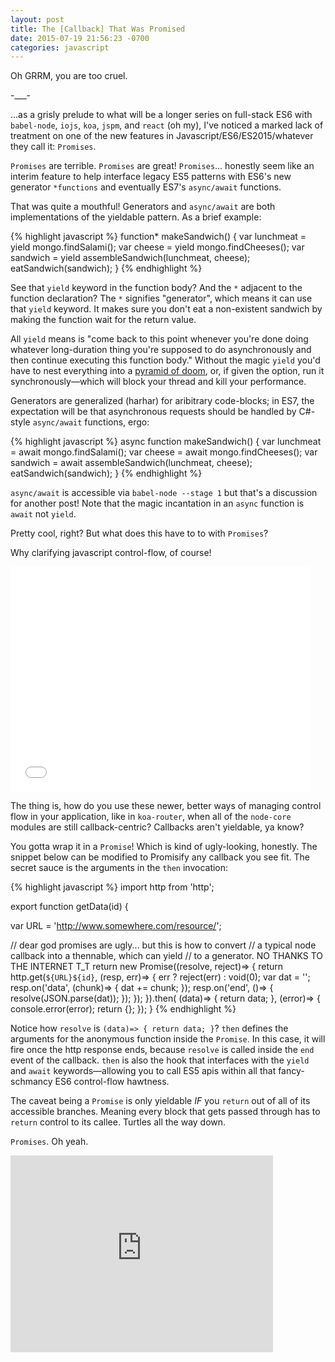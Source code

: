 ```yaml
---
layout: post
title: The [Callback] That Was Promised
date: 2015-07-19 21:56:23 -0700
categories: javascript
---
```


Oh GRRM, you are too cruel.

-___-

...as a grisly prelude to what will be a longer series on full-stack ES6 with `babel-node`, `iojs`, `koa`, `jspm`, and `react` (oh my), I've noticed a marked lack of treatment on one of the new features in Javascript/ES6/ES2015/whatever they call it:  `Promises`.

`Promises` are terrible.  `Promises` are great!  `Promises`... honestly seem like an interim feature to help interface legacy ES5 patterns with ES6's new generator `*functions` and eventually ES7's `async/await` functions.

That was quite a mouthful!  Generators and `async/await` are both implementations of the yieldable pattern.  As a brief example:

{% highlight javascript %}
function* makeSandwich() {
  var lunchmeat = yield mongo.findSalami();
  var cheese = yield mongo.findCheeses();
  var sandwich = yield assembleSandwich(lunchmeat, cheese);
  eatSandwich(sandwich);
}
{% endhighlight %}

See that `yield` keyword in the function body?  And the `*` adjacent to the function declaration?  The `*` signifies "generator", which means it can use that `yield` keyword.  It makes sure you don't eat a non-existent sandwich by making the function wait for the return value.

All `yield` means is "come back to this point whenever you're done doing whatever long-duration thing you're supposed to do asynchronously and then continue executing this function body."  Without the magic `yield` you'd have to nest everything into a [pyramid of doom][doom], or, if given the option, run it synchronously––which will block your thread and kill your performance.

Generators are generalized (harhar) for aribitrary code-blocks; in ES7, the expectation will be that asynchronous requests should be handled by C#-style `async/await` functions, ergo:

{% highlight javascript %}
async function makeSandwich() {
  var lunchmeat = await mongo.findSalami();
  var cheese = await mongo.findCheeses();
  var sandwich = await assembleSandwich(lunchmeat, cheese);
  eatSandwich(sandwich);
}
{% endhighlight %}

`async/await` is accessible via `babel-node --stage 1` but that's a discussion for another post!  Note that the magic incantation in an `async` function is `await` not `yield`.

Pretty cool, right?  But what does this have to to with `Promises`?

Why clarifying javascript control-flow, of course!

<div class="media-embed">
<iframe src="//giphy.com/embed/kvx37L7cPg9ig" width="480" height="360" frameBorder="0" style="max-width: 100%" class="giphy-embed" webkitAllowFullScreen mozallowfullscreen allowFullScreen></iframe>
</div>

The thing is, how do you use these newer, better ways of managing control flow in your application, like in `koa-router`, when all of the `node-core` modules are still callback-centric?  Callbacks aren't yieldable, ya know?

You gotta wrap it in a `Promise`!  Which is kind of ugly-looking, honestly.  The snippet below can be modified to Promisify any callback you see fit.  The secret sauce is the arguments in the `then` invocation:

{% highlight javascript %}
import http from 'http';

export function getData(id) {

  var URL = 'http://www.somewhere.com/resource/';

  // dear god promises are ugly... but this is how to convert
  // a typical node callback into a thennable, which can yield
  // to a generator.  NO THANKS TO THE INTERNET T_T
  return new Promise((resolve, reject)=> {
    return http.get(`${URL}${id}`, (resp, err)=> {
      err ? reject(err) : void(0);
      var dat = '';
      resp.on('data', (chunk)=> { dat += chunk; });
      resp.on('end', ()=> { resolve(JSON.parse(dat)); });
    });
  }).then(
    (data)=> { return data; },
    (error)=> {
      console.error(error);
      return {};
  });
}
{% endhighlight %}

Notice how `resolve` is `(data)=> { return data; }`?  `then` defines the arguments for the anonymous function inside the `Promise`. In this case, it will fire once the http response ends, because  `resolve` is called inside the `end` event of the callback.  `then` is also the hook that interfaces with the `yield` and `await` keywords––allowing you to call ES5 apis within all that fancy-schmancy ES6 control-flow hawtness.

The caveat being a `Promise` is only yieldable *IF* you `return` out of all of its accessible branches.  Meaning every block that gets passed through has to `return` control to its callee.  Turtles all the way down.

`Promises`.  Oh yeah.

<div class="media-embed">
<iframe width="420" height="315" src="https://www.youtube.com/embed/rSH3NWks7m4" frameborder="0" allowfullscreen></iframe>
</div> 

[doom]: http://callbackhell.com/